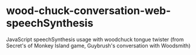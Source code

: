 # wood-chuck-conversation-web-speechSynthesis
JavaScript speechSynthesis usage with woodchuck tongue twister (from Secret's of Monkey Island game, Guybrush's conversation with Woodsmith)
